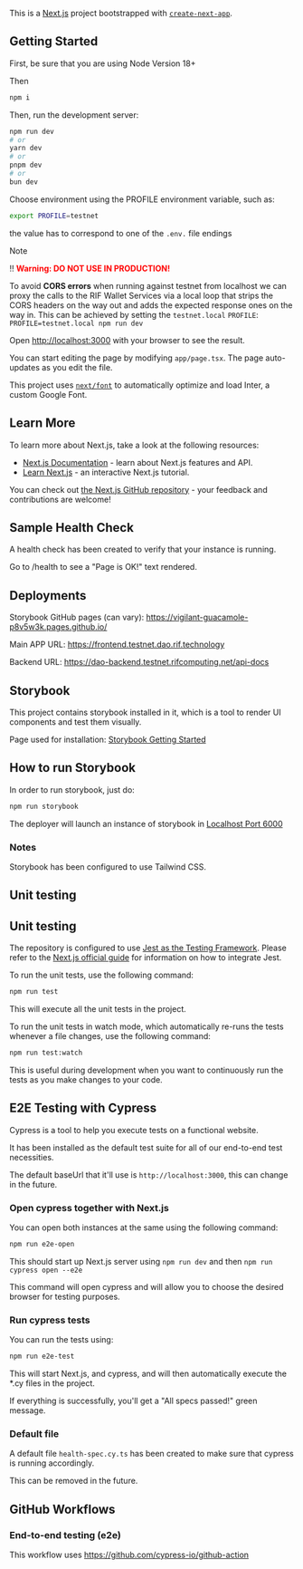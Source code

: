 This is a [Next.js](https://nextjs.org/) project bootstrapped with [`create-next-app`](https://github.com/vercel/next.js/tree/canary/packages/create-next-app).

## Getting Started

First, be sure that you are using Node Version 18+

Then

```bash
npm i
```

Then, run the development server:

```bash
npm run dev
# or
yarn dev
# or
pnpm dev
# or
bun dev
```

Choose environment using the PROFILE environment variable, such as:

```bash
export PROFILE=testnet
```

the value has to correspond to one of the `.env.` file endings

> [!NOTE]
> ‼️ **<span style="color:red;">Warning: DO NOT USE IN PRODUCTION!</span>**
>
> To avoid **CORS errors** when running against testnet from localhost we can proxy the calls to the RIF Wallet Services via a local loop that strips the CORS headers on the way out and adds the expected response ones on the way in.
> This can be achieved by setting the `testnet.local` `PROFILE`:
> `PROFILE=testnet.local npm run dev`

Open [http://localhost:3000](http://localhost:3000) with your browser to see the result.

You can start editing the page by modifying `app/page.tsx`. The page auto-updates as you edit the file.

This project uses [`next/font`](https://nextjs.org/docs/basic-features/font-optimization) to automatically optimize and load Inter, a custom Google Font.

## Learn More

To learn more about Next.js, take a look at the following resources:

- [Next.js Documentation](https://nextjs.org/docs) - learn about Next.js features and API.
- [Learn Next.js](https://nextjs.org/learn) - an interactive Next.js tutorial.

You can check out [the Next.js GitHub repository](https://github.com/vercel/next.js/) - your feedback and contributions are welcome!

## Sample Health Check

A health check has been created to verify that your instance is running.

Go to /health to see a "Page is OK!" text rendered.

## Deployments

Storybook GitHub pages (can vary): https://vigilant-guacamole-p8v5w3k.pages.github.io/

Main APP URL: https://frontend.testnet.dao.rif.technology

Backend URL: https://dao-backend.testnet.rifcomputing.net/api-docs

## Storybook

This project contains storybook installed in it, which is a tool to render UI components and test them visually.

Page used for installation: [Storybook Getting Started](https://storybook.js.org/docs/get-started/nextjs#getting-started)

## How to run Storybook

In order to run storybook, just do:

```bash
npm run storybook
```

The deployer will launch an instance of storybook in [Localhost Port 6000](http://localhost:6000)

### Notes

Storybook has been configured to use Tailwind CSS.

## Unit testing

## Unit testing

The repository is configured to use [Jest as the Testing Framework](https://jestjs.io/). Please refer to the [Next.js official guide](https://nextjs.org/docs/app/building-your-application/testing/jest) for information on how to integrate Jest.

To run the unit tests, use the following command:

```bash
npm run test
```

This will execute all the unit tests in the project.

To run the unit tests in watch mode, which automatically re-runs the tests whenever a file changes, use the following command:

```bash
npm run test:watch
```

This is useful during development when you want to continuously run the tests as you make changes to your code.

## E2E Testing with Cypress

Cypress is a tool to help you execute tests on a functional website.

It has been installed as the default test suite for all of our end-to-end test necessities.

The default baseUrl that it'll use is `http://localhost:3000`, this can change in the future.

### Open cypress together with Next.js

You can open both instances at the same using the following command:

```bash
npm run e2e-open
```

This should start up Next.js server using `npm run dev` and then `npm run cypress open --e2e`

This command will open cypress and will allow you to choose the desired browser for testing purposes.

### Run cypress tests

You can run the tests using:

```bash
npm run e2e-test
```

This will start Next.js, and cypress, and will then automatically execute the \*.cy files in the project.

If everything is successfully, you'll get a "All specs passed!" green message.

### Default file

A default file `health-spec.cy.ts` has been created to make sure that cypress is running accordingly.

This can be removed in the future.

## GitHub Workflows

### End-to-end testing (e2e)

This workflow uses https://github.com/cypress-io/github-action
